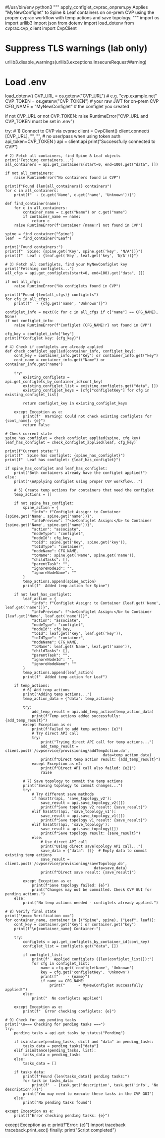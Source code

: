 #!/usr/bin/env python3
"""
apply_configlet_cvprac_onprem.py
Applies "MyNewConfiglet" to Spine & Leaf containers on on-prem CVP
using the proper cvprac workflow with temp actions and save topology.
"""
import os
import urllib3
import json
from dotenv import load_dotenv
from cvprac.cvp_client import CvpClient

# Suppress TLS warnings (lab only)
urllib3.disable_warnings(urllib3.exceptions.InsecureRequestWarning)

# Load .env
load_dotenv()
CVP_URL     = os.getenv("CVP_URL")      # e.g. "cvp.example.net"
CVP_TOKEN   = os.getenv("CVP_TOKEN")    # your raw JWT for on-prem CVP
CFG_NAME    = "MyNewConfiglet"          # the configlet you created

if not CVP_URL or not CVP_TOKEN:
    raise RuntimeError("CVP_URL and CVP_TOKEN must be set in .env")

try:
    # 1) Connect to CVP via cvprac
    client = CvpClient()
    client.connect(
        [CVP_URL],
        "", "",                # no user/pass when using token auth
        api_token=CVP_TOKEN
    )
    api = client.api
    print("Successfully connected to CVP")

    # 2) Fetch all containers, find Spine & Leaf objects
    print("Fetching containers...")
    all_containers = api.get_containers(start=0, end=100).get("data", [])
    
    if not all_containers:
        raise RuntimeError("No containers found in CVP")
    
    print(f"Found {len(all_containers)} containers")
    for c in all_containers:
        print(f"  - {c.get('Name', c.get('name', 'Unknown'))}")

    def find_container(name):
        for c in all_containers:
            container_name = c.get("Name") or c.get("name")
            if container_name == name:
                return c
        raise RuntimeError(f"Container {name!r} not found in CVP")

    spine = find_container("Spine")
    leaf  = find_container("Leaf")
    
    print("Found containers:")
    print(f"  Spine: {spine.get('Key', spine.get('key', 'N/A'))}")
    print(f"  Leaf : {leaf.get('Key', leaf.get('key', 'N/A'))}")

    # 3) Fetch all configlets, find your MyNewConfiglet key
    print("Fetching configlets...")
    all_cfgs = api.get_configlets(start=0, end=100).get("data", [])
    
    if not all_cfgs:
        raise RuntimeError("No configlets found in CVP")
    
    print(f"Found {len(all_cfgs)} configlets")
    for cfg in all_cfgs:
        print(f"  - {cfg.get('name', 'Unknown')}")
    
    configlet_info = next((c for c in all_cfgs if c["name"] == CFG_NAME), None)
    if not configlet_info:
        raise RuntimeError(f"Configlet {CFG_NAME!r} not found in CVP")
    
    cfg_key = configlet_info["key"]
    print(f"Configlet key: {cfg_key}")

    # 4) Check if configlets are already applied
    def check_configlet_applied(container_info, configlet_key):
        cont_key = container_info.get("Key") or container_info.get("key")
        cont_name = container_info.get("Name") or container_info.get("name")
        
        try:
            existing_configlets = api.get_configlets_by_container_id(cont_key)
            existing_configlet_list = existing_configlets.get("data", [])
            existing_configlet_keys = [cfg["configletKey"] for cfg in existing_configlet_list]
            
            return configlet_key in existing_configlet_keys
            
        except Exception as e:
            print(f"  Warning: Could not check existing configlets for {cont_name}: {e}")
            return False

    # Check current state
    spine_has_configlet = check_configlet_applied(spine, cfg_key)
    leaf_has_configlet = check_configlet_applied(leaf, cfg_key)
    
    print(f"Current state:")
    print(f"  Spine has configlet: {spine_has_configlet}")
    print(f"  Leaf has configlet: {leaf_has_configlet}")
    
    if spine_has_configlet and leaf_has_configlet:
        print("Both containers already have the configlet applied!")
    else:
        print("\nApplying configlet using proper CVP workflow...")
        
        # 5) Create temp actions for containers that need the configlet
        temp_actions = []
        
        if not spine_has_configlet:
            spine_action = {
                "info": f"Configlet Assign: to Container {spine.get('Name', spine.get('name'))}",
                "infoPreview": f"<b>Configlet Assign:</b> to Container {spine.get('Name', spine.get('name'))}",
                "action": "associate",
                "nodeType": "configlet",
                "nodeId": cfg_key,
                "toId": spine.get('Key', spine.get('key')),
                "toIdType": "container",
                "nodeName": CFG_NAME,
                "toName": spine.get('Name', spine.get('name')),
                "childTasks": [],
                "parentTask": "",
                "ignoreNodeId": "",
                "ignoreNodeName": ""
            }
            temp_actions.append(spine_action)
            print(f"  Added temp action for Spine")
        
        if not leaf_has_configlet:
            leaf_action = {
                "info": f"Configlet Assign: to Container {leaf.get('Name', leaf.get('name'))}",
                "infoPreview": f"<b>Configlet Assign:</b> to Container {leaf.get('Name', leaf.get('name'))}",
                "action": "associate",
                "nodeType": "configlet", 
                "nodeId": cfg_key,
                "toId": leaf.get('Key', leaf.get('key')),
                "toIdType": "container",
                "nodeName": CFG_NAME,
                "toName": leaf.get('Name', leaf.get('name')),
                "childTasks": [],
                "parentTask": "",
                "ignoreNodeId": "",
                "ignoreNodeName": ""
            }
            temp_actions.append(leaf_action)
            print(f"  Added temp action for Leaf")
        
        if temp_actions:
            # 6) Add temp actions
            print("Adding temp actions...")
            temp_action_data = {"data": temp_actions}
            
            try:
                add_temp_result = api.add_temp_action(temp_action_data)
                print(f"Temp actions added successfully: {add_temp_result}")
            except Exception as e:
                print(f"Failed to add temp actions: {e}")
                # Try direct API call
                try:
                    print("Trying direct API call for temp actions...")
                    add_temp_result = client.post('/cvpservice/provisioning/addTempAction.do', 
                                                data=temp_action_data)
                    print(f"Direct temp action result: {add_temp_result}")
                except Exception as e2:
                    print(f"Direct API call also failed: {e2}")
                    raise
            
            # 7) Save topology to commit the temp actions
            print("Saving topology to commit changes...")
            try:
                # Try different save methods
                if hasattr(api, 'save_topology_v2'):
                    save_result = api.save_topology_v2([])
                    print(f"Save topology v2 result: {save_result}")
                elif hasattr(api, 'save_topology_v1'):
                    save_result = api.save_topology_v1([])
                    print(f"Save topology v1 result: {save_result}")
                elif hasattr(api, 'save_topology'):
                    save_result = api.save_topology([])
                    print(f"Save topology result: {save_result}")
                else:
                    # Use direct API call
                    print("Using direct saveTopology API call...")
                    save_data = {"data": []}  # Empty data to commit existing temp actions
                    save_result = client.post('/cvpservice/provisioning/saveTopology.do', 
                                            data=save_data)
                    print(f"Direct save result: {save_result}")
                    
            except Exception as e:
                print(f"Save topology failed: {e}")
                print("Changes may not be committed. Check CVP GUI for pending actions.")
        else:
            print("No temp actions needed - configlets already applied.")

    # 8) Verify final state
    print("\n=== Verification ===")
    for container_name, container in [("Spine", spine), ("Leaf", leaf)]:
        cont_key = container.get("Key") or container.get("key")
        print(f"\n{container_name} Container:")
        
        try:
            configlets = api.get_configlets_by_container_id(cont_key)
            configlet_list = configlets.get("data", [])
            
            if configlet_list:
                print(f"  Applied configlets ({len(configlet_list)}):")
                for cfg in configlet_list:
                    name = cfg.get('configletName', 'Unknown')
                    key = cfg.get('configletKey', 'Unknown')
                    print(f"    - {name}")
                    if name == CFG_NAME:
                        print("      ✓ MyNewConfiglet successfully applied!")
            else:
                print("  No configlets applied")
                
        except Exception as e:
            print(f"  Error checking configlets: {e}")
    
    # 9) Check for any pending tasks
    print("\n=== Checking for pending tasks ===")
    try:
        pending_tasks = api.get_tasks_by_status("Pending")
        
        if isinstance(pending_tasks, dict) and "data" in pending_tasks:
            tasks_data = pending_tasks["data"]
        elif isinstance(pending_tasks, list):
            tasks_data = pending_tasks
        else:
            tasks_data = []
        
        if tasks_data:
            print(f"Found {len(tasks_data)} pending tasks:")
            for task in tasks_data:
                print(f"  - {task.get('description', task.get('info', 'No description'))}")
            print("You may need to execute these tasks in the CVP GUI")
        else:
            print("No pending tasks found")
            
    except Exception as e:
        print(f"Error checking pending tasks: {e}")

except Exception as e:
    print(f"Error: {e}")
    import traceback
    traceback.print_exc()
finally:
    print("Script completed")
